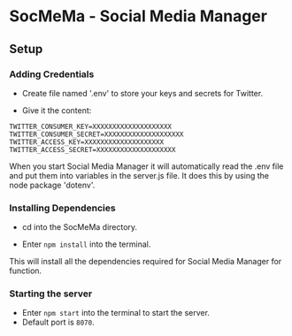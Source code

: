 # SocMeMa - Social Media Manager

## Setup

### Adding Credentials

* Create file named '.env' to store your keys and secrets for Twitter.

* Give it the content:
```
TWITTER_CONSUMER_KEY=XXXXXXXXXXXXXXXXXXXX
TWITTER_CONSUMER_SECRET=XXXXXXXXXXXXXXXXXXXX
TWITTER_ACCESS_KEY=XXXXXXXXXXXXXXXXXXXX
TWITTER_ACCESS_SECRET=XXXXXXXXXXXXXXXXXXXX
```
When you start Social Media Manager it will automatically read the .env file and put them into
variables in the server.js file.
It does this by using the node package 'dotenv'.

### Installing Dependencies

* cd into the SocMeMa directory.

* Enter `npm install` into the terminal.

This will install all the dependencies required for Social Media Manager for function.

### Starting the server

* Enter `npm start` into the terminal to start the server.
* Default port is `8070`.

